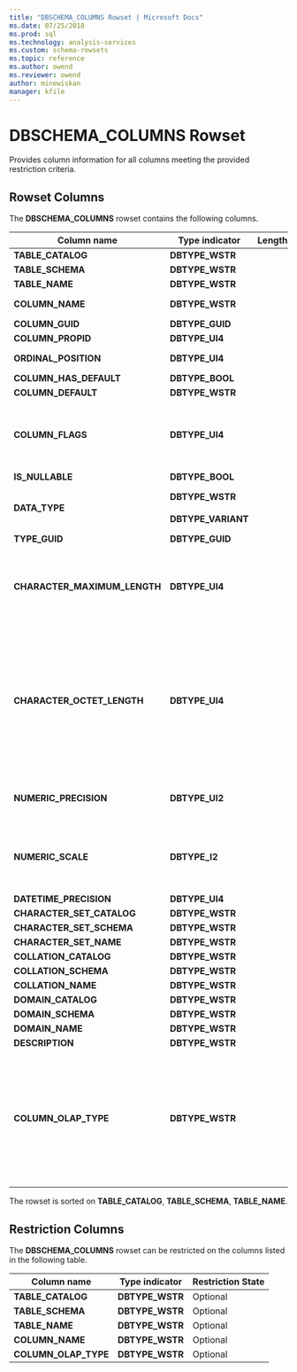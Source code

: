 ```yaml
---
title: "DBSCHEMA_COLUMNS Rowset | Microsoft Docs"
ms.date: 07/25/2018
ms.prod: sql
ms.technology: analysis-services
ms.custom: schema-rowsets
ms.topic: reference
ms.author: owend
ms.reviewer: owend
author: minewiskan
manager: kfile
---
```

# DBSCHEMA_COLUMNS Rowset

  Provides column information for all columns meeting the provided restriction criteria.  
  
## Rowset Columns  
 The **DBSCHEMA_COLUMNS** rowset contains the following columns.  
  
|Column name|Type indicator|Length|Description|  
|-----------------|--------------------|------------|-----------------|  
|**TABLE_CATALOG**|**DBTYPE_WSTR**||The name of the Database.|  
|**TABLE_SCHEMA**|**DBTYPE_WSTR**||Not supported.|  
|**TABLE_NAME**|**DBTYPE_WSTR**||The name of the cube.|  
|**COLUMN_NAME**|**DBTYPE_WSTR**||The name of the attribute hierarchy or measure.|  
|**COLUMN_GUID**|**DBTYPE_GUID**||Not supported.|  
|**COLUMN_PROPID**|**DBTYPE_UI4**||Not supported.|  
|**ORDINAL_POSITION**|**DBTYPE_UI4**||The position of the column, beginning with 1.|  
|**COLUMN_HAS_DEFAULT**|**DBTYPE_BOOL**||Not supported.|  
|**COLUMN_DEFAULT**|**DBTYPE_WSTR**||Not supported.|  
|**COLUMN_FLAGS**|**DBTYPE_UI4**||A **DBCOLUMNFLAGS** bitmask indicating column properties. See 'DBCOLUMNFLAGS Enumerated Type' in [IColumnsInfo::GetColumnInfo](https://msdn.microsoft.com/library/ms722704.aspx)|  
|**IS_NULLABLE**|**DBTYPE_BOOL**||Always returns **false**.|  
|**DATA_TYPE**|**DBTYPE_WSTR**<br /><br /> **DBTYPE_VARIANT**||The data type of the column. Returns a string for dimension columns and a variant for measures.|  
|**TYPE_GUID**|**DBTYPE_GUID**||Not supported.|  
|**CHARACTER_MAXIMUM_LENGTH**|**DBTYPE_UI4**||The maximum possible length of a value within the column.<br /><br /> This is retrieved from the **DataSize** property in the **DataItem**.|  
|**CHARACTER_OCTET_LENGTH**|**DBTYPE_UI4**||The maximum possible length of a value within the column, in bytes, for character or binary columns.<br /><br /> A value of zero (0) indicates the column has no maximum length.<br /><br /> **NULL** will be returned for columns that do not return binary or character data types.|  
|**NUMERIC_PRECISION**|**DBTYPE_UI2**||The maximum precision of the column for numeric data types other than **DBTYPE_VARNUMERIC**.|  
|**NUMERIC_SCALE**|**DBTYPE_I2**||The number of digits to the right of the decimal point for **DBTYPE_DECIMAL**, **DBTYPE_NUMERIC**, **DBTYPE_VARNUMERIC**. Otherwise, this is **NULL**.|  
|**DATETIME_PRECISION**|**DBTYPE_UI4**||Not supported.|  
|**CHARACTER_SET_CATALOG**|**DBTYPE_WSTR**||Not supported.|  
|**CHARACTER_SET_SCHEMA**|**DBTYPE_WSTR**||Not supported.|  
|**CHARACTER_SET_NAME**|**DBTYPE_WSTR**||Not supported.|  
|**COLLATION_CATALOG**|**DBTYPE_WSTR**||Not supported.|  
|**COLLATION_SCHEMA**|**DBTYPE_WSTR**||Not supported.|  
|**COLLATION_NAME**|**DBTYPE_WSTR**||Not supported.|  
|**DOMAIN_CATALOG**|**DBTYPE_WSTR**||Not supported.|  
|**DOMAIN_SCHEMA**|**DBTYPE_WSTR**||Not supported.|  
|**DOMAIN_NAME**|**DBTYPE_WSTR**||Not supported.|  
|**DESCRIPTION**|**DBTYPE_WSTR**||Not supported.|  
|**COLUMN_OLAP_TYPE**|**DBTYPE_WSTR**||The OLAP type of the object.<br /><br /> **MEASURE** indicates the object is a measure.<br /><br /> **ATTRIBUTE** indicates the object is a dimension attribute.<br /><br /> **SCHEMA** indicates the object is a column in a schema.|  
  
 The rowset is sorted on **TABLE_CATALOG**, **TABLE_SCHEMA**, **TABLE_NAME**.  
  
## Restriction Columns  
 The **DBSCHEMA_COLUMNS** rowset can be restricted on the columns listed in the following table.  
  
|Column name|Type indicator|Restriction State|  
|-----------------|--------------------|-----------------------|  
|**TABLE_CATALOG**|**DBTYPE_WSTR**|Optional|  
|**TABLE_SCHEMA**|**DBTYPE_WSTR**|Optional|  
|**TABLE_NAME**|**DBTYPE_WSTR**|Optional|  
|**COLUMN_NAME**|**DBTYPE_WSTR**|Optional|  
|**COLUMN_OLAP_TYPE**|**DBTYPE_WSTR**|Optional|  
